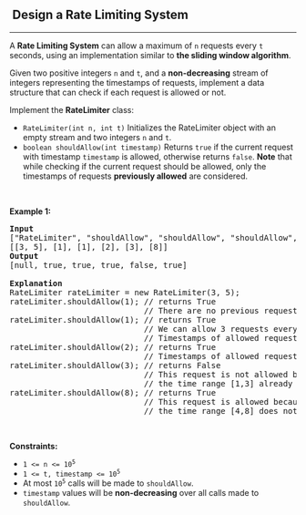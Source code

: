 <h2>  Design a Rate Limiting System</h2><hr><div><p>A <strong>Rate Limiting System</strong> can allow a maximum of <code>n</code> requests every <code>t</code> seconds, using an implementation similar to <strong>the sliding window algorithm</strong>.</p>

<p>Given two positive integers <code>n</code> and <code>t</code>, and a <strong>non-decreasing</strong> stream of integers representing the timestamps of requests, implement a data structure that can check if each request is allowed or not.</p>

<p>Implement the <strong>RateLimiter</strong> class:</p>

<ul>
	<li><code>RateLimiter(int n, int t)</code> Initializes the RateLimiter object with an empty stream and two integers <code>n</code> and <code>t</code>.</li>
	<li><code>boolean shouldAllow(int timestamp)</code> Returns <code>true</code> if the current request with timestamp <code>timestamp</code> is allowed, otherwise returns <code>false</code>. <strong>Note</strong> that while checking if the current request should be allowed, only the timestamps of requests <strong>previously allowed</strong> are considered.</li>
</ul>

<p>&nbsp;</p>
<p><strong class="example">Example 1:</strong></p>

<pre><strong>Input</strong>
["RateLimiter", "shouldAllow", "shouldAllow", "shouldAllow", "shouldAllow", "shouldAllow"]
[[3, 5], [1], [1], [2], [3], [8]]
<strong>Output</strong>
[null, true, true, true, false, true]

<strong>Explanation</strong>
RateLimiter rateLimiter = new RateLimiter(3, 5);
rateLimiter.shouldAllow(1); // returns True
                            // There are no previous requests, so this request is allowed.
rateLimiter.shouldAllow(1); // returns True
                            // We can allow 3 requests every 5 seconds, so this request is allowed.
                            // Timestamps of allowed requests are [1,1].
rateLimiter.shouldAllow(2); // returns True
                            // Timestamps of allowed requests are [1,1,2].
rateLimiter.shouldAllow(3); // returns False
                            // This request is not allowed because
                            // the time range [1,3] already has 3 allowed requests.
rateLimiter.shouldAllow(8); // returns True
                            // This request is allowed because
                            // the time range [4,8] does not have any allowed requests.</pre>

<p>&nbsp;</p>
<p><strong>Constraints:</strong></p>

<ul>
	<li><code>1 &lt;= n &lt;= 10<sup>5</sup></code></li>
	<li><code>1 &lt;= t, timestamp&nbsp;&lt;= 10<sup>5</sup></code></li>
	<li>At most <code>10<sup>5</sup></code> calls will be made to <code>shouldAllow</code>.</li>
	<li><code>timestamp</code> values will be <strong>non-decreasing</strong> over all calls made to <code>shouldAllow</code>.</li>
</ul>
</div>